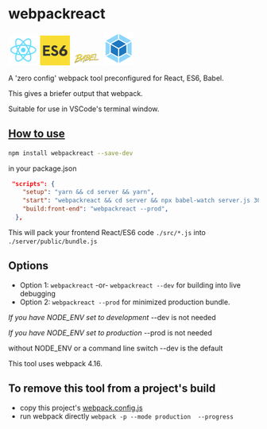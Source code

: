 # webpackreact

<img alt="react" src='img/react-logo.png' width=60 />
<img alt="es6" src='img/es6-logo.png' width=60 />
<img alt="babel" src='img/babel-logo.svg' width=60 />
<img alt="webpack" src='img/webpack-logo.svg' width=60 />

A 'zero config' webpack tool preconfigured for React, ES6, Babel.

This gives a briefer output that webpack.

Suitable for use in VSCode's terminal window.

## <u>How to use</u>

```bash
npm install webpackreact --save-dev
```

in your package.json

```json
 "scripts": {
    "setup": "yarn && cd server && yarn",
    "start": "webpackreact && cd server && npx babel-watch server.js 3001 ",
    "build:front-end": "webpackreact --prod",
  },
```

This will pack your frontend React/ES6 code `./src/*.js` into `./server/public/bundle.js`

## Options

- Option 1: `webpackreact`   -or-   `webpackreact --dev`   for building into live debugging
- Option 2: `webpackreact --prod`   for minimized production bundle.

_If you have NODE_ENV set to development_ --dev is not needed

_If you have NODE_ENV set to production_ --prod is not needed

without NODE_ENV or a command line switch --dev is the default

This tool uses webpack 4.16.  

## To remove this tool from a project's build

- copy this project's [webpack.config.js](https://raw.githubusercontent.com/martinjackson/webpackreact/master/webpack.config.js)
- run webpack directly `webpack -p --mode production  --progress`
